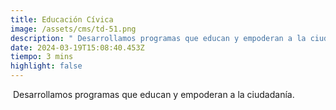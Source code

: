 ```yaml
---
title: Educación Cívica
image: /assets/cms/td-51.png
description: " Desarrollamos programas que educan y empoderan a la ciudadanía."
date: 2024-03-19T15:08:40.453Z
tiempo: 3 mins
highlight: false
---
```

<!--StartFragment-->

 Desarrollamos programas que educan y empoderan a la ciudadanía.

<!--EndFragment-->
